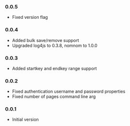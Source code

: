 ### 0.0.5
* Fixed version flag

### 0.0.4
* Added bulk save/remove support
* Upgraded log4js to 0.3.8, nomnom to 1.0.0

### 0.0.3
* Added startkey and endkey range support

### 0.0.2
* Fixed authentication username and password properties
* Fixed number of pages command line arg

### 0.0.1
* Initial version
